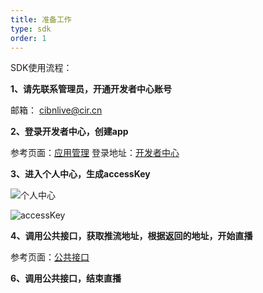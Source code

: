 ```yaml
---
title: 准备工作
type: sdk
order: 1
---
```


SDK使用流程：

**1、请先联系管理员，开通开发者中心账号**

邮箱： <cibnlive@cir.cn>

**2、登录开发者中心，创建app**

参考页面：[应用管理][2]
登录地址：[开发者中心][1]

**3、进入个人中心，生成accessKey**

![个人中心](/images/guide/infocenter.png)

![accessKey](/images/guide/key.png)

**4、调用公共接口，获取推流地址，根据返回的地址，开始直播**

参考页面：[公共接口][3]

**6、调用公共接口，结束直播**

[1]: http://dev.cibnlive.com
[2]: /guide/base.html#应用管理
[3]: /sdk/open_api.html



